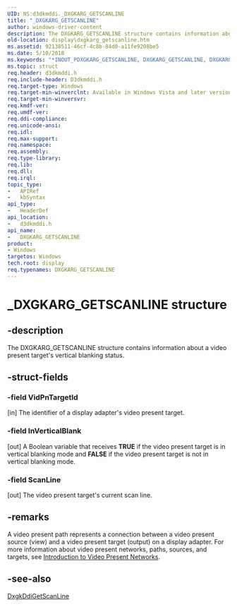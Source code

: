 ```yaml
---
UID: NS:d3dkmddi._DXGKARG_GETSCANLINE
title: "_DXGKARG_GETSCANLINE"
author: windows-driver-content
description: The DXGKARG_GETSCANLINE structure contains information about a video present target's vertical blanking status.
old-location: display\dxgkarg_getscanline.htm
ms.assetid: 92138511-46cf-4c8b-84d0-a11fe9208be5
ms.date: 5/10/2018
ms.keywords: "*INOUT_PDXGKARG_GETSCANLINE, DXGKARG_GETSCANLINE, DXGKARG_GETSCANLINE structure [Display Devices], DmStructs_9e2cdcde-c2ca-4474-9c96-ee66a80f0295.xml, _DXGKARG_GETSCANLINE, d3dkmddi/DXGKARG_GETSCANLINE, display.dxgkarg_getscanline"
ms.topic: struct
req.header: d3dkmddi.h
req.include-header: D3dkmddi.h
req.target-type: Windows
req.target-min-winverclnt: Available in Windows Vista and later versions of the Windows operating systems.
req.target-min-winversvr: 
req.kmdf-ver: 
req.umdf-ver: 
req.ddi-compliance: 
req.unicode-ansi: 
req.idl: 
req.max-support: 
req.namespace: 
req.assembly: 
req.type-library: 
req.lib: 
req.dll: 
req.irql: 
topic_type:
-	APIRef
-	kbSyntax
api_type:
-	HeaderDef
api_location:
-	d3dkmddi.h
api_name:
-	DXGKARG_GETSCANLINE
product:
- Windows
targetos: Windows
tech.root: display
req.typenames: DXGKARG_GETSCANLINE
---
```


# _DXGKARG_GETSCANLINE structure


## -description


The DXGKARG_GETSCANLINE structure contains information about a video present target's vertical blanking status.


## -struct-fields




### -field VidPnTargetId

[in] The identifier of a display adapter's video present target.


### -field InVerticalBlank

[out] A Boolean variable that receives <b>TRUE</b> if the video present target is in vertical blanking mode and <b>FALSE</b> if the video present target is not in vertical blanking mode.


### -field ScanLine

[out] The video present target's current scan line.


## -remarks



A video present path represents a connection between a video present source (view) and a video present target (output) on a display adapter. For more information about video present networks, paths, sources, and targets, see <a href="https://msdn.microsoft.com/62a92f00-b1da-41c2-99af-eef8140b064e">Introduction to Video Present Networks</a>.




## -see-also




<a href="https://msdn.microsoft.com/e37bb3c6-a0b6-409f-8a82-20ec7a931c6a">DxgkDdiGetScanLine</a>
 

 

